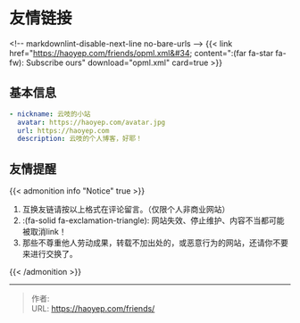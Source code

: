# 友情链接


&lt;!-- markdownlint-disable-next-line no-bare-urls --&gt;
{{&lt; link href=&#34;https://haoyep.com/friends/opml.xml&#34; content=&#34;:(far fa-star fa-fw): Subscribe ours&#34; download=&#34;opml.xml&#34; card=true &gt;}}

## 基本信息

```yaml
- nickname: 云吱的小站
  avatar: https://haoyep.com/avatar.jpg
  url: https://haoyep.com
  description: 云吱的个人博客，好耶！
```

## 友情提醒

{{&lt; admonition info &#34;Notice&#34; true &gt;}}

1. 互换友链请按以上格式在评论留言。（仅限个人非商业网站）
2. :(fa-solid fa-exclamation-triangle): 网站失效、停止维护、内容不当都可能被取消link！
3. 那些不尊重他人劳动成果，转载不加出处的，或恶意行为的网站，还请你不要来进行交换了。

{{&lt; /admonition &gt;}}


---

> 作者:   
> URL: https://haoyep.com/friends/  

